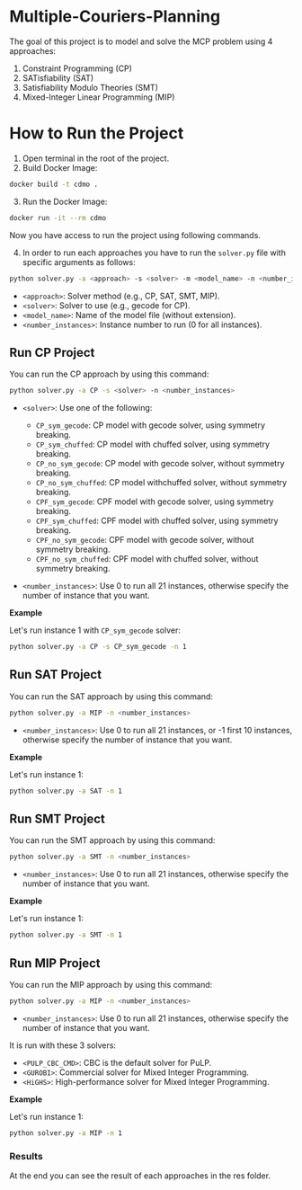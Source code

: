 # Multiple-Couriers-Planning
The goal of this project is to model and solve the MCP problem using 4 approaches:

1. Constraint Programming (CP)
2. SATisfiability (SAT)
3. Satisfiability Modulo Theories (SMT)
4. Mixed-Integer Linear Programming (MIP)


# How to Run the Project
1. Open terminal in the root of the project.
2. Build Docker Image:

```bash
docker build -t cdmo .
```

3. Run the Docker Image:

```bash
docker run -it --rm cdmo
```
Now you have access to run the project using following commands.

4. In order to run each approaches you have to run the `solver.py` file with specific arguments as follows:

```bash
python solver.py -a <approach> -s <solver> -m <model_name> -n <number_instances>
```

- `<approach>`: Solver method (e.g., CP, SAT, SMT, MIP).
- `<solver>`: Solver to use (e.g., gecode for CP).
- `<model_name>`: Name of the model file (without extension).
- `<number_instances>`: Instance number to run (0 for all instances).

## Run CP Project

You can run the CP approach by using this command:
```bash
python solver.py -a CP -s <solver> -n <number_instances>
```
- `<solver>`: Use one of the following:

    - `CP_sym_gecode`: CP model with gecode solver, using symmetry breaking.
    - `CP_sym_chuffed`: CP model with chuffed solver, using symmetry breaking.
    - `CP_no_sym_gecode`: CP model with gecode solver, without symmetry breaking.
    - `CP_no_sym_chuffed`: CP model withchuffed solver, without symmetry breaking.
    - `CPF_sym_gecode`: CPF model with gecode solver, using symmetry breaking.
    - `CPF_sym_chuffed`: CPF model with chuffed solver, using symmetry breaking.
    - `CPF_no_sym_gecode`: CPF model with gecode solver, without symmetry breaking.
    - `CPF_no_sym_chuffed`: CPF model with chuffed solver, without symmetry breaking.

- `<number_instances>`: Use 0 to run all 21 instances, otherwise specify the number of instance that you want.

**Example**

Let's run instance 1 with `CP_sym_gecode` solver:
```bash
python solver.py -a CP -s CP_sym_gecode -n 1
```

## Run SAT Project
You can run the SAT approach by using this command:
```bash
python solver.py -a MIP -n <number_instances>
```
- `<number_instances>`: Use 0 to run all 21 instances, or -1 first 10 instances, otherwise specify the number of instance that you want.

**Example**

Let's run instance 1:
```bash
python solver.py -a SAT -n 1
```
## Run SMT Project
You can run the SMT approach by using this command:
```bash
python solver.py -a SMT -n <number_instances>
```
- `<number_instances>`: Use 0 to run all 21 instances, otherwise specify the number of instance that you want.

**Example**

Let's run instance 1:
```bash
python solver.py -a SMT -n 1
```

## Run MIP Project
You can run the MIP approach by using this command:
```bash
python solver.py -a MIP -n <number_instances>
```
- `<number_instances>`: Use 0 to run all 21 instances, otherwise specify the number of instance that you want.

It is run with these 3 solvers:

- `<PULP_CBC_CMD>`: CBC is the default solver for PuLP.
- `<GUROBI>`: Commercial solver for Mixed Integer Programming.
- `<HiGHS>`: High-performance solver for Mixed Integer Programming.

**Example**

Let's run instance 1:
```bash
python solver.py -a MIP -n 1
```

### Results
At the end you can see the result of each approaches in the res folder.
